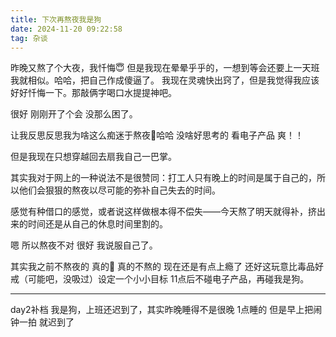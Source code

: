 ```yaml
---
title: 下次再熬夜我是狗
date: 2024-11-20 09:22:58
tag: 杂谈
---
```


昨晚又熬了个大夜，我忏悔😇
但是我现在晕晕乎乎的，一想到等会还要上一天班我就相似。哈哈，把自己作成傻逼了。
我现在灵魂快出窍了，但是我觉得我应该好好忏悔一下。那敲俩字喝口水提提神吧。

很好 刚刚开了个会 没那么困了。

让我反思反思我为啥这么痴迷于熬夜🤔哈哈 没啥好思考的 看电子产品 爽！！

但是我现在只想穿越回去扇我自己一巴掌。

其实我对于网上的一种说法不是很赞同：打工人只有晚上的时间是属于自己的，所以他们会狠狠的熬夜以尽可能的弥补自己失去的时间。

感觉有种借口的感觉，或者说这样做根本得不偿失——今天熬了明天就得补，挤出来的时间还是从自己的休息时间里割的。

嗯 所以熬夜不对 很好 我说服自己了。

其实我之前不熬夜的 真的🥺 真的不熬的 现在还是有点上瘾了 还好这玩意比毒品好戒（可能吧，没吸过）设定一个小小目标 11点后不碰电子产品，再碰我是狗。

---

day2补档 我是狗，上班还迟到了，其实昨晚睡得不是很晚 1点睡的 但是早上把闹钟一拍 就迟到了

